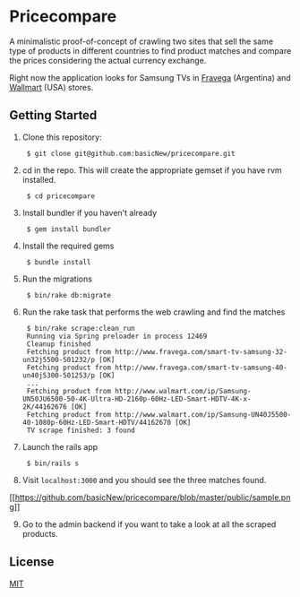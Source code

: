 # Pricecompare
A minimalistic proof-of-concept of crawling two sites that sell the same type of products in different countries to find product matches and compare the prices considering the actual currency exchange.

Right now the application looks for Samsung TVs in [Fravega](http://www.fravega.com) (Argentina) and [Wallmart](http://www.walmart.com) (USA) stores.

## Getting Started

1. Clone this repository:

        $ git clone git@github.com:basicNew/pricecompare.git

2. cd in the repo. This will create the appropriate gemset if you have rvm installed.

        $ cd pricecompare

3. Install bundler if you haven't already

        $ gem install bundler

4. Install the required gems

        $ bundle install

5. Run the migrations

        $ bin/rake db:migrate

6. Run the rake task that performs the web crawling and find the matches

        $ bin/rake scrape:clean_run
        Running via Spring preloader in process 12469
        Cleanup finished
        Fetching product from http://www.fravega.com/smart-tv-samsung-32-un32j5500-501232/p [OK]
        Fetching product from http://www.fravega.com/smart-tv-samsung-40-un40j5300-501253/p [OK]
        ...
        Fetching product from http://www.walmart.com/ip/Samsung-UN50JU6500-50-4K-Ultra-HD-2160p-60Hz-LED-Smart-HDTV-4K-x-2K/44162676 [OK]
        Fetching product from http://www.walmart.com/ip/Samsung-UN40J5500-40-1080p-60Hz-LED-Smart-HDTV/44162670 [OK]
        TV scrape finished: 3 found

7. Launch the rails app

        $ bin/rails s

8. Visit `localhost:3000` and you should see the three matches found.

[[https://github.com/basicNew/pricecompare/blob/master/public/sample.png]]

9. Go to the admin backend if you want to take a look at all the scraped products.

## License

[MIT](http://www.opensource.org/licenses/MIT)


